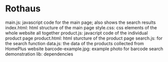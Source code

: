 # Rothaus

main.js: javascript code for the main page; also shows the search results
index.html: html structure of the main page
style.css: css elements of the whole website all together
product.js: javacript code of the individual product page
product.html: html sturcture of the product page
search.js: for the search function
data.js: the data of the products collected from HomePlus website
barcode-example.jpg: example photo for barcode search demonstration
lib: dependencies